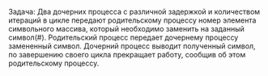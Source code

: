 Задача: Два дочерних процесса с различной задержкой и количеством итераций в цикле передают родительскому процессу номер элемента символьного массива, который необходимо заменить на заданный символ(#). Родительский процесс передает дочернему процессу замененный символ. Дочерний процесс выводит полученный символ, по завершению своего цикла прекращает работу, сообщив об этом родительскому процессу.
